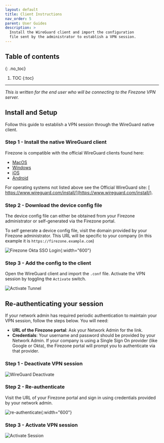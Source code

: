 ```yaml
---
layout: default
title: Client Instructions
nav_order: 5
parent: User Guides
description: >
  Install the WireGuard client and import the configuration
  file sent by the administrator to establish a VPN session.
---
```


## Table of contents

{: .no_toc}

1. TOC
{:toc}

---

_This is written for the end user who will be connecting
to the Firezone VPN server._

## Install and Setup

Follow this guide to establish a VPN session
through the WireGuard native client.

### Step 1 - Install the native WireGuard client

Firezone is compatible with the official WireGuard clients found here:

* [MacOS](https://itunes.apple.com/us/app/wireguard/id1451685025)
* [Windows](https://download.wireguard.com/windows-client/wireguard-installer.exe)
* [iOS](https://itunes.apple.com/us/app/wireguard/id1441195209)
* [Android](https://play.google.com/store/apps/details?id=com.wireguard.android)

For operating systems not listed above see the Official WireGuard site: [
https://www.wireguard.com/install/](https://www.wireguard.com/install/).

### Step 2 - Download the device config file

The device config file can either be obtained from your Firezone administrator
or self-generated via the Firezone portal.

To self generate a device config file, visit the domain provided by your Firezone
administrator. This URL will be specific to your company
(in this example it is `https://firezone.example.com`)

![Firezone Okta SSO Login](https://user-images.githubusercontent.com/52545545/156855886-5a4a0da7-065c-4ec1-af33-583dff4dbb72.gif){:width="600"}

### Step 3 - Add the config to the client

Open the WireGuard client and import the `.conf` file.
Activate the VPN session by toggling the `Activate` switch.

![Activate Tunnel](https://user-images.githubusercontent.com/52545545/156859686-41755bf7-a9ad-42ec-af5e-9f0734d962db.gif)

## Re-authenticating your session

If your network admin has required periodic authentication to maintain your VPN session,
follow the steps below. You will need:

* **URL of the Firezone portal**: Ask your Network Admin for the link.
* **Credentials**: Your username and password should be provided by your Network
Admin. If your company is using a Single Sign On provider (like Google or Okta),
the Firezone portal will prompt you to authenticate via that provider.

### Step 1 - Deactivate VPN session

![WireGuard Deactivate](https://user-images.githubusercontent.com/52545545/156859259-a3d386ce-b304-4caa-96e6-a8e7ca96d098.png)

### Step 2 - Re-authenticate

Visit the URL of your Firezone portal and sign in using credentials provided by your
network admin.

![re-authenticate](https://user-images.githubusercontent.com/52545545/155812962-9b8688c1-00af-41e4-96c3-8fb52f840aed.gif){:width="600"}

### Step 3 - Activate VPN session

![Activate Session](https://user-images.githubusercontent.com/52545545/156859636-fde95fc5-5b9c-4697-9108-2f277ed3fbef.png)
